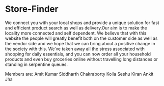 # Store-Finder
We connect you with your local shops and provide a unique solution for fast and efficient
product search as well as delivery.Our aim is to make the locality more connected and self dependent.
We believe that with this website the people will greatly benefit both on the customer side as well as
the vendor side and we hope that we can bring about a positive change in the society with this.
We’ve taken away all the stress associated with shopping for daily essentials, and you can now
order all your household products and even buy groceries online without travelling long distances
or standing in serpentine queues.

Members are:
Amit Kumar 
Siddharth Chakraborty
Kolla Seshu Kiran
Ankit Jha
